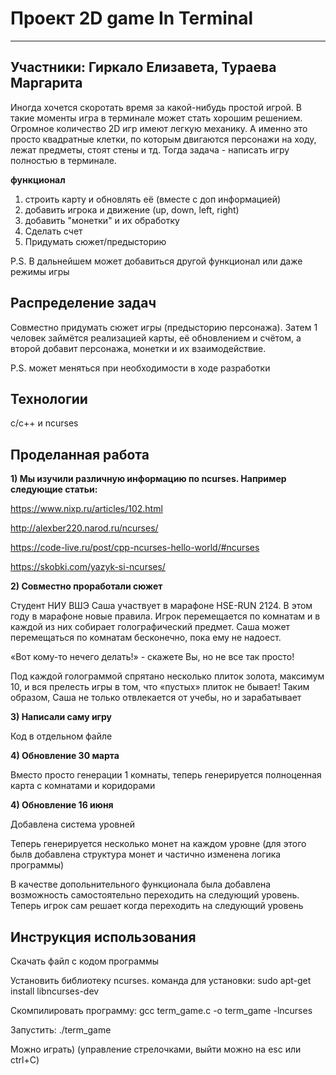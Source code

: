 # Проект 2D game In Terminal

---
Участники: Гиркало Елизавета, Тураева Маргарита
---

Иногда хочется скоротать время за какой-нибудь простой игрой. В такие моменты игра в терминале может стать хорошим решением.
Огромное количество 2D игр имеют легкую механику. А именно это просто квадратные клетки, по которым двигаются персонажи на ходу, лежат предметы, стоят стены и тд. Тогда задача - написать игру полностью в терминале.

**функционал**
1. строить карту и обновлять её (вместе с доп информацией)
2. добавить игрока и движение (up, down, left, right)
3. добавить "монетки" и их обработку
4. Сделать счет
5. Придумать сюжет/предысторию
   
P.S. В дальнейшем может добавиться другой функционал или даже режимы игры

## Распределение задач
Совместно придумать сюжет игры (предысторию персонажа). Затем 1 человек займётся реализацией карты, её обновлением и счётом, а второй добавит персонажа, монетки и их взаимодействие. 

P.S. может меняться при необходимости в ходе разработки

## Технологии
с/с++ и ncurses

## Проделанная работа

**1) Мы изучили различную информацию по ncurses. Например следующие статьи:**

https://www.nixp.ru/articles/102.html

http://alexber220.narod.ru/ncurses/

https://code-live.ru/post/cpp-ncurses-hello-world/#ncurses

https://skobki.com/yazyk-si-ncurses/

**2) Совместно проработали сюжет**

   Студент НИУ ВШЭ Саша участвует в марафоне HSE-RUN 2124. В этом году в марафоне новые правила. Игрок перемещается по комнатам и в каждой из них собирает голографический предмет. Саша может перемещаться по комнатам бесконечно, пока ему не надоест.
   
«Вот кому-то нечего делать!» - скажете Вы, но не все так просто!

Под каждой голограммой спрятано несколько плиток золота, максимум 10, и вся прелесть игры в том, что «пустых» плиток не бывает!
Таким образом, Саша не только отвлекается от учебы, но и зарабатывает

**3) Написали саму игру**

   Код в отдельном файле

**4) Обновление 30 марта**

   Вместо просто генерации 1 комнаты, теперь генерируется полноценная карта с комнатами и коридорами

**4) Обновление 16 июня**

   Добавлена система уровней

   Теперь генерируется несколько монет на каждом уровне (для этого былв добавлена структура монет и частично изменена логика программы)

   В качестве допольнительного функционала была добавлена возможность самостоятельно переходить на следующий уровень. Теперь игрок сам решает когда переходить на следующий уровень

## Инструкция использования


   Скачать файл с кодом программы
   
   Установить библиотеку ncurses. команда для установки: sudo apt-get install libncurses-dev
   
   Скомпилировать программу: gcc term_game.c -o term_game -lncurses
   
   Запустить: ./term_game
   
   Можно играть) (управление стрелочками, выйти можно на esc или ctrl+C)

